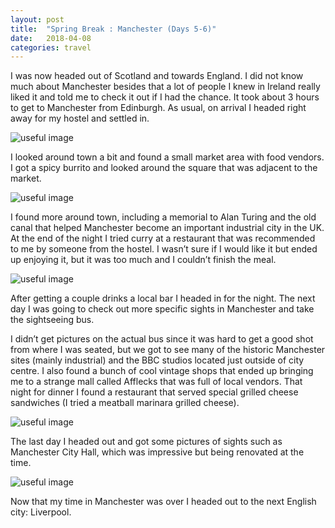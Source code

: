 ```yaml
---
layout: post
title:  "Spring Break : Manchester (Days 5-6)"
date:   2018-04-08
categories: travel
---
```


I was now headed out of Scotland and towards England. I did not know much about Manchester besides that a lot of people I knew in Ireland really liked it and told me to check it out if I had the chance. It took about 3 hours to get to Manchester from Edinburgh. As usual, on arrival I headed right away for my hostel and settled in.

![useful image]({{site.baseurl}}/assets/img/image.jpg)

I looked around town a bit and found a small market area with food vendors. I got a spicy burrito and looked around the square that was adjacent to the market.

![useful image]({{site.baseurl}}/assets/img/image.jpg)

I found more around town, including a memorial to Alan Turing and the old canal that helped Manchester become an important industrial city in the UK. At the end of the night I tried curry at a restaurant that was recommended to me by someone from the hostel. I wasn’t sure if I would like it but ended up enjoying it, but it was too much and I couldn’t finish the meal.

![useful image]({{site.baseurl}}/assets/img/image.jpg)

After getting a couple drinks a local bar I headed in for the night. The next day I was going to check out more specific sights in Manchester and take the sightseeing bus.

I didn’t get pictures on the actual bus  since it was hard to get a good shot from where I was seated, but we got to see many of the historic Manchester sites (mainly industrial) and the BBC studios located just outside of city centre. I also found a bunch of cool vintage shops that ended up bringing me to a strange mall called Afflecks that was full of local vendors. That night for dinner I found a restaurant that served special grilled cheese sandwiches (I tried a meatball marinara grilled cheese).

![useful image]({{site.baseurl}}/assets/img/image.jpg)

The last day I headed out and got some pictures of sights such as Manchester City Hall, which was impressive but being renovated at the time.

![useful image]({{site.baseurl}}/assets/img/image.jpg)

Now that my time in Manchester was over I headed out to the next English city: Liverpool.